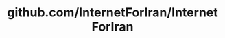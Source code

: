 ---
layout: post
title: github.com/InternetForIran/InternetForIran
categories: link
tags: [انگلیسی, برنامه‌نویسی]
---
